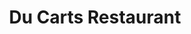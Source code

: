 ---
title: "Du Carts Restaurant"
address: "Hunt Museum, The Custom House, Limerick City Centre, Co. Limerick"
tel: "+353 (0)61 31 2662"
county: "Limerick"
category: "Irish Restaurants"
type: "Content"
lat: "52.66532516479492"
lng: "-8.62565803527832"
---